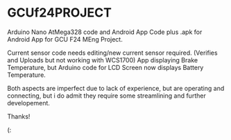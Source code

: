# GCUf24PROJECT
Arduino Nano AtMega328 code and Android App Code plus .apk for Android App for GCU F24 MEng Project.

Current sensor code needs editing/new current sensor required. (Verifies and Uploads but not working with WCS1700)
App displaying Brake Temperature, but Arduino code for LCD Screen now displays Battery Temperature.

Both aspects are imperfect due to lack of experience, but are operating and connecting, but i do admit they require some streamlining and further developement. 



Thanks!

(:
